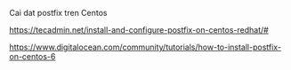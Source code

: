 Cai dat postfix tren Centos

https://tecadmin.net/install-and-configure-postfix-on-centos-redhat/#

https://www.digitalocean.com/community/tutorials/how-to-install-postfix-on-centos-6
